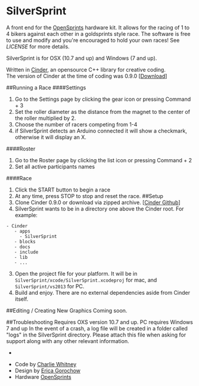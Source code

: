SilverSprint
=============

A front end for the [OpenSprints](https://www.opensprints.com) hardware kit.  It allows for the racing of 1 to 4 bikers against each other in a goldsprints style race.  The software is free to use and modify and you're encouraged to hold your own races!  See _LICENSE_ for more details.

SilverSprint is for OSX (10.7 and up) and Windows (7 and up).

Written in [Cinder](http://libcinder.org/), an opensource C++ library for creative coding.  
The version of Cinder at the time of coding was 0.9.0 [[Download](https://github.com/cinder/Cinder/releases/tag/v0.9.0)]

##Running a Race
####Settings
1. Go to the Settings page by clicking the gear icon or pressing Command + 3
2. Set the roller diameter as the distance from the magnet to the center of the roller multiplied by 2.
3. Choose the number of racers competing from 1-4
4. if SilverSprint detects an Arduino connected it will show a checkmark, otherwise it will display an X.

####Roster
1. Go to the Roster page by clicking the list icon or pressing Command + 2
2. Set all active participants names

####Race
1. Click the START button to begin a race
2. At any time, press STOP to stop and reset the race.
##Setup
1. Clone Cinder 0.9.0 or download via zipped archive. [[Cinder Github](https://github.com/cinder/Cinder)]
2. SilverSprint wants to be in a directory one above the Cinder root. For example:  


```
- Cinder
   - apps  
     - SilverSprint
   - blocks  
   - docs
   - include
   - lib
   - ... 
```
3. Open the project file for your platform. It will be in `SilverSprint/xcode/SilverSprint.xcodeproj` for mac, and `SilverSprint/vs2013` for PC.
4. Build and enjoy. There are no external dependencies aside from Cinder itself.

##Editing / Creating New Graphics
Coming soon.

##Troubleshooting
Requires OXS version 10.7 and up.
PC requires Windows 7 and up
In the event of a crash, a log file will be created in a folder called "logs" in the SilverSprint directory. Please attach this file when asking for support along with any other relevant information.

-
* Code by [Charlie Whitney](http://sharkbox.com)
* Design by [Erica Gorochow](http://gorociao.com)
* Hardware [OpenSprints](https://www.opensprints.com)